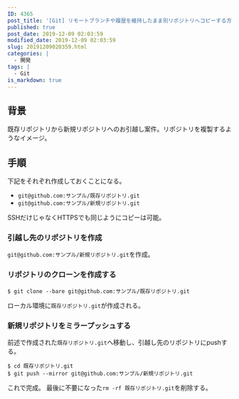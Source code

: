 ```yaml
---
ID: 4365
post_title: '[Git] リモートブランチや履歴を維持したまま別リポジトリへコピーする方法'
published: true
post_date: 2019-12-09 02:03:59
modified_date: 2019-12-09 02:03:59
slug: 20191209020359.html
categories: |
  - 開発
tags: |
  - Git
is_markdown: true
---
```

## 背景

既存リポジトリから新規リポジトリへのお引越し案件。リポジトリを複製するようなイメージ。

## 手順

下記をそれぞれ作成しておくことになる。

- `git@github.com:サンプル/既存リポジトリ.git`
- `git@github.com:サンプル/新規リポジトリ.git`

SSHだけじゃなくHTTPSでも同じようにコピーは可能。


### 引越し先のリポジトリを作成

`git@github.com:サンプル/新規リポジトリ.git`を作成。


### リポジトリのクローンを作成する

```
$ git clone --bare git@github.com:サンプル/既存リポジトリ.git
```

ローカル環境に`既存リポジトリ.git`が作成される。


### 新規リポジトリをミラープッシュする

前述で作成された`既存リポジトリ.git`へ移動し、引越し先のリポジトリにpushする。

```
$ cd 既存リポジトリ.git
$ git push --mirror git@github.com:サンプル/新規リポジトリ.git
```

これで完成。
最後に不要になった`rm -rf 既存リポジトリ.git`を削除する。